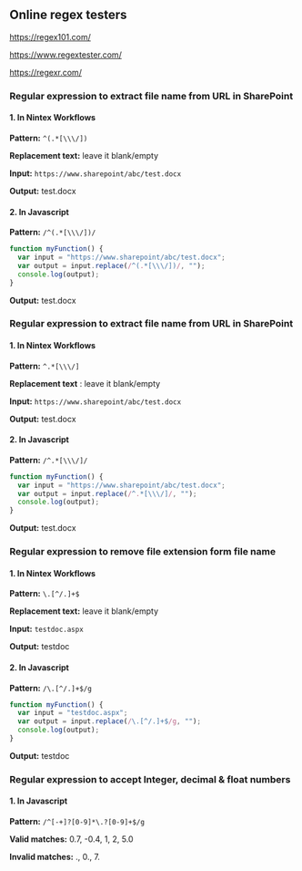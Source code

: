 ## Online regex testers
https://regex101.com/

https://www.regextester.com/

https://regexr.com/

### Regular expression to extract file name from URL in SharePoint

#### 1. In Nintex Workflows

**Pattern:** `^(.*[\\\/])`

**Replacement text:** leave it blank/empty

**Input:** `https://www.sharepoint/abc/test.docx`

**Output:** test.docx

#### 2. In Javascript

**Pattern:** `/^(.*[\\\/])/`

```javascript
function myFunction() {
  var input = "https://www.sharepoint/abc/test.docx"; 
  var output = input.replace(/^(.*[\\\/])/, "");
  console.log(output);
}
```
**Output:** test.docx



### Regular expression to extract file name from URL in SharePoint

#### 1. In Nintex Workflows

**Pattern:** `^.*[\\\/]`

**Replacement text**  : leave it blank/empty

**Input:** `https://www.sharepoint/abc/test.docx`

**Output:** test.docx

#### 2. In Javascript

**Pattern:** `/^.*[\\\/]/`

```javascript
function myFunction() {
  var input = "https://www.sharepoint/abc/test.docx"; 
  var output = input.replace(/^.*[\\\/]/, "");
  console.log(output);
}
```
**Output:** test.docx




### Regular expression to remove file extension form file name

#### 1. In Nintex Workflows

**Pattern:** `\.[^/.]+$`

**Replacement text:** leave it blank/empty

**Input:** `testdoc.aspx`

**Output:** testdoc


#### 2. In Javascript

**Pattern:** `/\.[^/.]+$/g`

```javascript
function myFunction() {
  var input = "testdoc.aspx"; 
  var output = input.replace(/\.[^/.]+$/g, "");
  console.log(output);
}
```
**Output:** testdoc


### Regular expression to accept Integer, decimal & float numbers

#### 1. In Javascript

**Pattern:** `/^[-+]?[0-9]*\.?[0-9]+$/g`

**Valid matches:** 0.7, -0.4, 1, 2, 5.0

**Invalid matches:** ., 0., 7.
